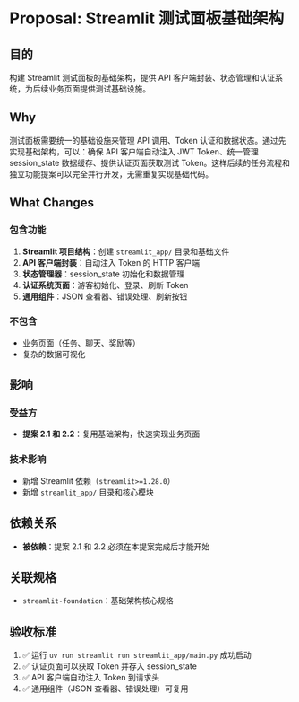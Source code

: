 # Proposal: Streamlit 测试面板基础架构

## 目的
构建 Streamlit 测试面板的基础架构，提供 API 客户端封装、状态管理和认证系统，为后续业务页面提供测试基础设施。

## Why
测试面板需要统一的基础设施来管理 API 调用、Token 认证和数据状态。通过先实现基础架构，可以：确保 API 客户端自动注入 JWT Token、统一管理 session_state 数据缓存、提供认证页面获取测试 Token。这样后续的任务流程和独立功能提案可以完全并行开发，无需重复实现基础代码。

## What Changes

### 包含功能
1. **Streamlit 项目结构**：创建 `streamlit_app/` 目录和基础文件
2. **API 客户端封装**：自动注入 Token 的 HTTP 客户端
3. **状态管理器**：session_state 初始化和数据管理
4. **认证系统页面**：游客初始化、登录、刷新 Token
5. **通用组件**：JSON 查看器、错误处理、刷新按钮

### 不包含
- 业务页面（任务、聊天、奖励等）
- 复杂的数据可视化

## 影响

### 受益方
- **提案 2.1 和 2.2**：复用基础架构，快速实现业务页面

### 技术影响
- 新增 Streamlit 依赖（`streamlit>=1.28.0`）
- 新增 `streamlit_app/` 目录和核心模块

## 依赖关系
- **被依赖**：提案 2.1 和 2.2 必须在本提案完成后才能开始

## 关联规格
- `streamlit-foundation`：基础架构核心规格

## 验收标准
1. ✅ 运行 `uv run streamlit run streamlit_app/main.py` 成功启动
2. ✅ 认证页面可以获取 Token 并存入 session_state
3. ✅ API 客户端自动注入 Token 到请求头
4. ✅ 通用组件（JSON 查看器、错误处理）可复用
